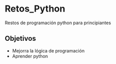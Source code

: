 # Retos_Python
Restos de programación  python para principiantes

## Objetivos
- Mejorra la lógica de programación
- Aprender python
